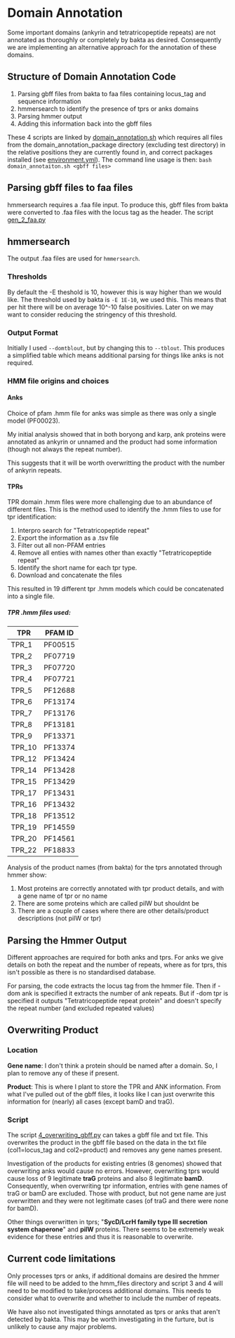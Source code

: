 # Domain Annotation
Some important domains (ankyrin and tetratricopeptide repeats) are not annotated as thoroughly or completely by bakta as desired. Consequently we are implementing an alternative approach for the annotation of these domains.

## Structure of Domain Annotation Code
1. Parsing gbff files from bakta to faa files containing locus_tag and sequence information
2. hmmersearch to identify the presence of tprs or anks domains
3. Parsing hmmer output
4. Adding this information back into the gbff files

These 4 scripts are linked by [domain_annotation.sh](https://github.com/OKyne1/ot_genome_project/blob/main/2_annotation_scripts/domain_annotation/domain_annotation_package/scripts/domain_annotation.sh) which requires all files from the domain_annotation_package directory (excluding test directory) in the relative positions they are currently found in, and correct packages installed (see [environment.yml](https://github.com/OKyne1/ot_genome_project/blob/main/2_annotation_scripts/domain_annotation/domain_annotation_package/environment.yml)). The command line usage is then: `bash domain_annotaiton.sh <gbff files>`

## Parsing gbff files to faa files
hmmersearch requires a .faa file input. To produce this, gbff files from bakta were converted to .faa files with the locus tag as the header.
The script [gen_2_faa.py](https://github.com/OKyne1/ot_genome_project/blob/main/2_annotation_scripts/domain_annotation/1_gbff_2_faa/gen_2_faa.py)

## hmmersearch
The output .faa files are used for `hmmersearch`.
### Thresholds
By default the -E theshold is 10, however this is way higher than we would like.
The threshold used by bakta is `-E 1E-10`, we used this. This means that per hit there will be on average 10^-10 false positivies. Later on we may want to consider reducing the stringency of this threshold.

### Output Format
Initially I used `--domtblout`, but by changing this to `--tblout`. This produces a simplified table which means additional parsing for things like anks is not required.

### HMM file origins and choices
#### Anks
Choice of pfam .hmm file for anks was simple as there was only a single model (PF00023). 

My initial analysis showed that in both boryong and karp, ank proteins were annotated as ankyrin or unnamed and the product had some information (though not always the repeat number). 

This suggests that it will be worth overwritting the product with the number of ankyrin repeats.

#### TPRs
TPR domain .hmm files were more challenging due to an abundance of different files. This is the method used to identify the .hmm files to use for tpr identification:
1. Interpro search for "Tetratricopeptide repeat"
2. Export the information as a .tsv file
3. Filter out all non-PFAM entries
4. Remove all enties with names other than exactly "Tetratricopeptide repeat"
5. Identify the short name for each tpr type.
6. Download and concatenate the files

This resulted in 19 different tpr .hmm models which could be concatenated into a single file.

##### TPR .hmm files used:
| TPR   | PFAM ID   |
|-------|---------|
|	TPR_1	|	PF00515	|
|	TPR_2	|	PF07719	|
|	TPR_3	|	PF07720	|
|	TPR_4	|	PF07721	|
|	TPR_5	|	PF12688	|
|	TPR_6	|	PF13174	|
|	TPR_7	|	PF13176	|
|	TPR_8	|	PF13181	|
|	TPR_9	|	PF13371	|
|	TPR_10	|	PF13374	|
|	TPR_12	|	PF13424	|
|	TPR_14	|	PF13428	|
|	TPR_15	|	PF13429	|
|	TPR_17	|	PF13431	|
|	TPR_16	|	PF13432	|
|	TPR_18	|	PF13512	|
|	TPR_19	|	PF14559	|
|	TPR_20	|	PF14561	|
|	TPR_22	|	PF18833	|

Analysis of the product names (from bakta) for the tprs annotated through hmmer show:
1. Most proteins are correctly annotated with tpr product details, and with a gene name of tpr or no name
2. There are some proteins which are called pilW but shouldnt be
3. There are a couple of cases where there are other details/product descriptions (not pilW or tpr)

## Parsing the Hmmer Output
Different approaches are required for both anks and tprs. For anks we give details on both the repeat and the number of repeats, where as for tprs, this isn't possible as there is no standardised database.

For parsing, the code extracts the locus tag from the hmmer file. Then if -dom ank is specified it extracts the number of ank repeats. But if -dom tpr is specified it outputs "Tetratricopeptide repeat protein" and doesn't specify the repeat number (and excluded repeated values)

## Overwriting Product
### Location
**Gene name**: I don't think a protein should be named after a domain. So, I plan to remove any of these if present.

**Product**: This is where I plant to store the TPR and ANK information. From what I've pulled out of the gbff files, it looks like I can just overwrite this information for (nearly) all cases (except bamD and traG).

### Script
The script [4_overwriting_gbff.py](https://github.com/OKyne1/ot_genome_project/blob/main/2_annotation_scripts/domain_annotation/domain_annotation_package/scripts/4_overwriting_gbff.py) can takes a gbff file and txt file. This overwrites the product in the gbff file based on the data in the txt file (col1=locus_tag and col2=product) and removes any gene names present.

Investigation of the products for existing entries (8 genomes) showed that overwriting anks would cause no errors. However, overwriting tprs would cause loss of 9 legitimate **traG** proteins and also 8 legitimate **bamD**. Consequently, when overwriting tpr information, entries with gene names of traG or bamD are excluded. Those with product, but not gene name are just overwritten and they were not legitimate cases (of traG and there were none for bamD).

Other things overwritten in tprs; "**SycD/LcrH family type III secretion system chaperone**" and **pilW** proteins. There seems to be extremely weak evidence for these entries and thus it is reasonable to overwrite.

## Current code limitations
Only processes tprs or anks, if additional domains are desired the hmmer file will need to be added to the hmm_files directory and script 3 and 4 will need to be modified to take/process additional domains. This needs to consider what to overwrite and whether to include the number of repeats.

We have also not investigated things annotated as tprs or anks that aren't detected by bakta. This may be worth investigating in the furture, but is unlikely to cause any major problems.
